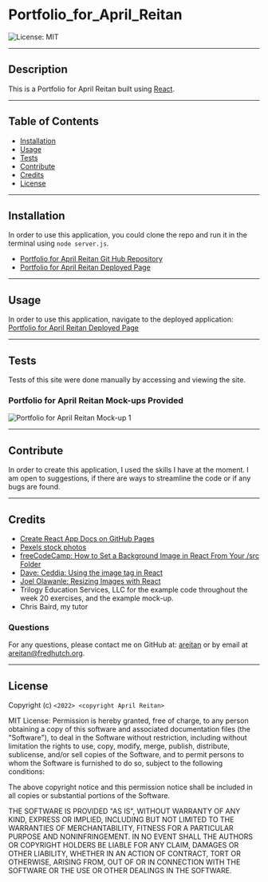# Portfolio_for_April_Reitan

![License: MIT](https://img.shields.io/badge/License-MIT-yellow.svg)

---
## Description

This is a Portfolio for April Reitan built using [React](https://www.mongodb.com/).
  

---
## Table of Contents

  - [Installation](#installation)
  - [Usage](#usage)
  - [Tests](#tests)
  - [Contribute](#contribute)
  - [Credits](#credits)
  - [License](#license)


---
## Installation

In order to use this application, you could clone the repo and run it in the terminal using ```node server.js```. 

- [Portfolio for April Reitan Git Hub Repository](https://github.com/areitan/Portfolio_for_April_Reitan)
- [Portfolio for April Reitan Deployed Page]()


---
## Usage

In order to use this application, navigate to the deployed application: [Portfolio for April Reitan Deployed Page]()

---
## Tests

Tests of this site were done manually by accessing and viewing the site.

### Portfolio for April Reitan Mock-ups Provided
![Portfolio for April Reitan Mock-up 1](/src/assets/20-react-homework-demo-01.gif)



--- 
## Contribute

In order to create this application, I used the skills I have at the moment. I am open to suggestions, if there are ways to streamline the code or if any bugs are found.

---
## Credits

- [Create React App Docs on GitHub Pages](https://create-react-app.dev/docs/deployment/#github-pages)
- [Pexels stock photos](https://www.pexels.com/)
- [freeCodeCamp: How to Set a Background Image in React From Your /src Folder](https://www.freecodecamp.org/news/react-background-image-tutorial-how-to-set-backgroundimage-with-inline-css-style/)
- [Dave: Ceddia: Using the image tag in React](https://daveceddia.com/react-image-tag/#:~:text=Option%201%3A%20import%20the%20image,%2Fpath%2Fto%2Flogo.)
- [Joel Olawanle: Resizing Images with React](https://stackabuse.com/resizing-images-with-react/)
- Trilogy Education Services, LLC for the example code throughout the week 20 exercises, and the example mock-up.
- Chris Baird, my tutor


### Questions

For any questions, please contact me on GitHub at: [areitan](https://github.com/areitan) or by email at <areitan@fredhutch.org>.

---

## License

Copyright (c) ```<2022> <copyright April Reitan>```

MIT License:
Permission is hereby granted, free of charge, to any person obtaining a copy
of this software and associated documentation files (the "Software"), to deal
in the Software without restriction, including without limitation the rights
to use, copy, modify, merge, publish, distribute, sublicense, and/or sell
copies of the Software, and to permit persons to whom the Software is
furnished to do so, subject to the following conditions:

The above copyright notice and this permission notice shall be included in all
copies or substantial portions of the Software.

THE SOFTWARE IS PROVIDED "AS IS", WITHOUT WARRANTY OF ANY KIND, EXPRESS OR
IMPLIED, INCLUDING BUT NOT LIMITED TO THE WARRANTIES OF MERCHANTABILITY,
FITNESS FOR A PARTICULAR PURPOSE AND NONINFRINGEMENT. IN NO EVENT SHALL THE
AUTHORS OR COPYRIGHT HOLDERS BE LIABLE FOR ANY CLAIM, DAMAGES OR OTHER
LIABILITY, WHETHER IN AN ACTION OF CONTRACT, TORT OR OTHERWISE, ARISING FROM,
OUT OF OR IN CONNECTION WITH THE SOFTWARE OR THE USE OR OTHER DEALINGS IN THE
SOFTWARE.